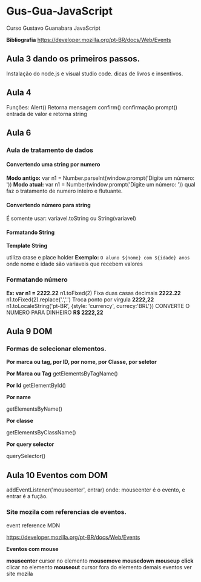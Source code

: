 # Gus-Gua-JavaScript
Curso Gustavo Guanabara JavaScript

**Bibliografia** https://developer.mozilla.org/pt-BR/docs/Web/Events

## Aula 3 dando os primeiros passos.
Instalação do node.js e visual studio code. dicas de livros e insentivos.

## Aula 4 
Funções: Alert() Retorna mensagem
 confirm() confirmação
 prompt() entrada de valor e retorna string

## Aula 6

### Aula de tratamento de dados
#### Convertendo uma string por numero
**Modo antigo:**
var n1 = Number.parseInt(window.prompt('Digite um número: '))
**Modo atual:**
var n1 = Number(window.prompt('Digite um número: ')) qual faz o tratamento de numero inteiro e flutuante.

#### Convertendo número para string

É somente usar: variavel.toString ou String(variavel)

#### Formatando String

**Template String**

utiliza crase e place holder
 **Exemplo:**
`O aluno ${nome} com ${idade} anos`
onde nome e idade são variaveis que recebem valores

### Formatando número
**Ex: var n1 = 2222.22**
n1.toFixed(2) Fixa duas casas decimais
**2222.22**
n1.toFixed(2).replace('.','.') Troca ponto por virgula
**2222,22**
n1.toLocaleString('pt-BR', {style: 'currency', currecy:'BRL'}) CONVERTE O NUMERO PARA DINHEIRO
**R$ 2222,22**

## Aula 9 DOM

### Formas de selecionar elementos.

**Por marca ou tag, por ID, por nome, por Classe, por seletor**

**Por Marca ou Tag**
getElementsByTagName()

**Por Id**
 getElementById()

 **Por name**

 getElementsByName()

 **Por classe**

 getElementsByClassName()

 **Por query selector**

 querySelector()

## Aula 10 Eventos com DOM

addEventListener('mouseenter', entrar)
onde: mouseenter é o evento, e entrar é a fução.

### Site mozila com referencias de eventos.

event reference MDN

https://developer.mozilla.org/pt-BR/docs/Web/Events

**Eventos com mouse**

**mouseenter** cursor no elemento
**mousemove**
**mousedown**
**mouseup**
**click** clicar no elemento
**mouseout** cursor fora do elemento
 demais eventos ver site mozila
 








